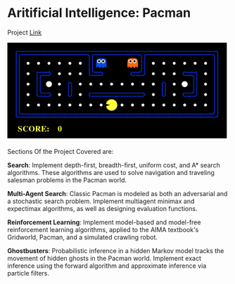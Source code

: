 # Aritificial Intelligence: Pacman 

Project [Link](http://ai.berkeley.edu/project_overview.html)

![](./gif/pacman_game.gif)

Sections Of the Project Covered are:

**Search**: 
Implement depth-first, breadth-first, uniform cost, and A* search algorithms. These algorithms are used to solve navigation and traveling salesman problems in the Pacman world.


**Multi-Agent Search**: 
Classic Pacman is modeled as both an adversarial and a stochastic search problem. Implement multiagent minimax and expectimax algorithms, as well as designing evaluation functions.


**Reinforcement Learning**: 
Implement model-based and model-free reinforcement learning algorithms, applied to the AIMA textbook's Gridworld, Pacman, and a simulated crawling robot.


**Ghostbusters**: 
Probabilistic inference in a hidden Markov model tracks the movement of hidden ghosts in the Pacman world. Implement exact inference using the forward algorithm and approximate inference via particle filters.